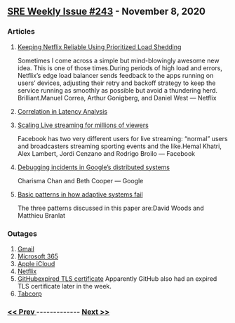 ## [SRE Weekly Issue #243](https://sreweekly.com/sre-weekly-issue-243/) - November 8, 2020
### Articles

1. [Keeping Netflix Reliable Using Prioritized Load Shedding](https://netflixtechblog.com/keeping-netflix-reliable-using-prioritized-load-shedding-6cc827b02f94)

    Sometimes I come across a simple but mind-blowingly awesome new idea. This is one of those times.During periods of high load and errors, Netflix’s edge load balancer sends feedback to the apps running on users’ devices, adjusting their retry and backoff strategy to keep the service running as smoothly as possible but avoid a thundering herd. Brilliant.Manuel Correa, Arthur Gonigberg, and Daniel West — Netflix
1. [Correlation in Latency Analysis](https://medium.com/@rakyll/correlation-in-latency-analysis-419357b93287?source=rss-1737b4e67578------2)

    
1. [Scaling Live streaming for millions of viewers](https://engineering.fb.com/video-engineering/live-streaming/)

    Facebook has two very different users for live streaming: “normal” users and broadcasters streaming sporting events and the like.Hemal Khatri, Alex Lambert, Jordi Cenzano and Rodrigo Broilo — Facebook
1. [Debugging incidents in Google’s distributed systems](https://dl.acm.org/doi/10.1145/3397880)

    Charisma Chan and Beth Cooper — Google
1. [Basic patterns in how adaptive systems fail](https://www.researchgate.net/publication/284324002_Basic_patterns_in_how_adaptive_systems_fail)

    The three patterns discussed in this paper are:David Woods and Matthieu Branlat
### Outages

1. [Gmail](https://www.google.com/appsstatus#hl=en&v=issue&sid=1&iid=2dd42ec5167ed9851b146429e2e55c8e)
1. [Microsoft 365](https://www.cloudpro.co.uk/cloud-essentials/public-cloud/8828/microsoft-365-outage-blamed-on-botched-network-driver-update)
1. [Apple iCloud](https://www.cnet.com/news/several-icloud-services-hit-by-outages/)
1. [Netflix](https://comicbook.com/movies/news/netflix-outage-europe-november-5-reactions/)
1. [GitHubexpired TLS certificate](https://www.githubstatus.com/incidents/4mzhxxpwgvqg)
    Apparently GitHub also had an expired TLS certificate later in the week.
1. [Tabcorp](https://www.itnews.com.au/news/tabcorp-outage-caused-by-power-issue-at-external-data-centre-555617)

### [ << Prev ](sreweekly-242.md) ------------- [ Next >> ](sreweekly-244.md)
